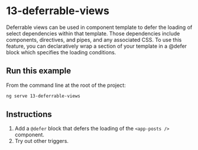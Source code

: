 # 13-deferrable-views

Deferrable views can be used in component template to defer the loading of select dependencies within that template. Those dependencies include components, directives, and pipes, and any associated CSS. To use this feature, you can declaratively wrap a section of your template in a @defer block which specifies the loading conditions.

## Run this example

From the command line at the root of the project:

```bash
ng serve 13-deferrable-views
```

## Instructions

1. Add a `@defer` block that defers the loading of the `<app-posts />` component.
1. Try out other triggers.
